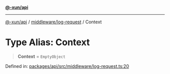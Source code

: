 [**@-xun/api**](../../../README.md)

***

[@-xun/api](../../../README.md) / [middleware/log-request](../README.md) / Context

# Type Alias: Context

> **Context** = `EmptyObject`

Defined in: [packages/api/src/middleware/log-request.ts:20](https://github.com/Xunnamius/api-utils/blob/60863c4db4ba817b2926c481da6a42f07a7c9992/packages/api/src/middleware/log-request.ts#L20)
